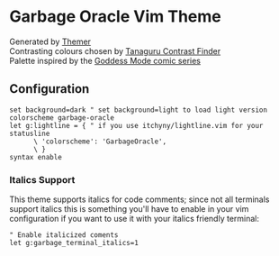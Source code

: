 # Garbage Oracle Vim Theme

Generated by [Themer](https://github.com/mjswensen/themer)  
Contrasting colours chosen by [Tanaguru Contrast Finder](https://github.com/Tanaguru/Contrast-Finder)  
Palette inspired by the [Goddess Mode comic series](https://www.dccomics.com/comics/goddess-mode-2018/goddess-mode-1)  

## Configuration

```vim
set background=dark " set background=light to load light version
colorscheme garbage-oracle
let g:lightline = { " if you use itchyny/lightline.vim for your statusline 
      \ 'colorscheme': 'GarbageOracle',
      \ }
syntax enable
```
### Italics Support
This theme supports italics for code comments;  since not all terminals support italics this is something you'll have to enable in your vim configuration if you want to use it with your italics friendly terminal:

```vim
" Enable italicized coments
let g:garbage_terminal_italics=1
```
